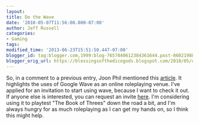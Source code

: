 ```yaml
---
layout:  
title: Do the Wave
date: '2010-05-07T11:56:00.000-07:00'
author: Jeff Russell
categories:
- Gaming
tags:
modified_time: '2013-06-23T15:51:50.447-07:00'
blogger_id: tag:blogger.com,1999:blog-7657840612384361644.post-8602198885068926550
blogger_orig_url: https://blessingsofthedicegods.blogspot.com/2010/05/do-wave.html
---
```


So, in a comment to a previous entry, Joon Phil mentioned this [article](http://arstechnica.com/gaming/news/2009/10/google-wave-we-came-we-saw-we-played-dd.ars). It highlights the uses of Google Wave as an online roleplaying venue. I've applied for an invitation to start using wave, because I want to check it out. If anyone else is interested, you can request an invite [here](http://wave.google.com/help/wave/closed.html). I'm considering using it to playtest "The Book of Threes" down the road a bit, and I'm always hungry for as much roleplaying as I can get my hands on, so I think this might help. 

